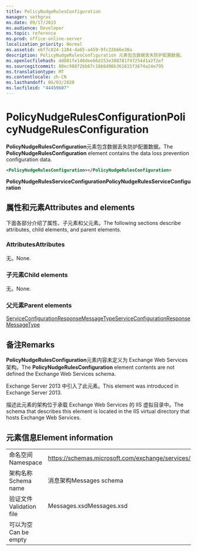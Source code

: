 ```yaml
---
title: PolicyNudgeRulesConfiguration
manager: sethgros
ms.date: 09/17/2015
ms.audience: Developer
ms.topic: reference
ms.prod: office-online-server
localization_priority: Normal
ms.assetid: e6f7c824-1284-4a65-a459-9fc22b66e30a
description: PolicyNudgeRulesConfiguration 元素包含数据丢失防护配置数据。
ms.openlocfilehash: dd801fe140dee66d153e388781f97254d1a2f2ef
ms.sourcegitcommit: 88ec988f2bb67c1866d06b361615f3674a24e795
ms.translationtype: MT
ms.contentlocale: zh-CN
ms.lasthandoff: 06/03/2020
ms.locfileid: "44459607"
---
```

# <a name="policynudgerulesconfiguration"></a><span data-ttu-id="8dab1-103">PolicyNudgeRulesConfiguration</span><span class="sxs-lookup"><span data-stu-id="8dab1-103">PolicyNudgeRulesConfiguration</span></span>

<span data-ttu-id="8dab1-104">**PolicyNudgeRulesConfiguration**元素包含数据丢失防护配置数据。</span><span class="sxs-lookup"><span data-stu-id="8dab1-104">The **PolicyNudgeRulesConfiguration** element contains the data loss prevention configuration data.</span></span> 
  
```XML
<PolicyNudgeRulesConfiguration></PolicyNudgeRulesConfiguration>
```

 <span data-ttu-id="8dab1-105">**PolicyNudgeRulesServiceConfiguration**</span><span class="sxs-lookup"><span data-stu-id="8dab1-105">**PolicyNudgeRulesServiceConfiguration**</span></span>
## <a name="attributes-and-elements"></a><span data-ttu-id="8dab1-106">属性和元素</span><span class="sxs-lookup"><span data-stu-id="8dab1-106">Attributes and elements</span></span>

<span data-ttu-id="8dab1-107">下面各部分介绍了属性、子元素和父元素。</span><span class="sxs-lookup"><span data-stu-id="8dab1-107">The following sections describe attributes, child elements, and parent elements.</span></span>
  
### <a name="attributes"></a><span data-ttu-id="8dab1-108">Attributes</span><span class="sxs-lookup"><span data-stu-id="8dab1-108">Attributes</span></span>

<span data-ttu-id="8dab1-109">无。</span><span class="sxs-lookup"><span data-stu-id="8dab1-109">None.</span></span>
  
### <a name="child-elements"></a><span data-ttu-id="8dab1-110">子元素</span><span class="sxs-lookup"><span data-stu-id="8dab1-110">Child elements</span></span>

<span data-ttu-id="8dab1-111">无。</span><span class="sxs-lookup"><span data-stu-id="8dab1-111">None.</span></span>
  
### <a name="parent-elements"></a><span data-ttu-id="8dab1-112">父元素</span><span class="sxs-lookup"><span data-stu-id="8dab1-112">Parent elements</span></span>

[<span data-ttu-id="8dab1-113">ServiceConfigurationResponseMessageType</span><span class="sxs-lookup"><span data-stu-id="8dab1-113">ServiceConfigurationResponseMessageType</span></span>](serviceconfigurationresponsemessagetype.md)
  
## <a name="remarks"></a><span data-ttu-id="8dab1-114">备注</span><span class="sxs-lookup"><span data-stu-id="8dab1-114">Remarks</span></span>

<span data-ttu-id="8dab1-115">**PolicyNudgeRulesConfiguration**元素内容未定义为 Exchange Web Services 架构。</span><span class="sxs-lookup"><span data-stu-id="8dab1-115">The **PolicyNudgeRulesConfiguration** element contents are not defined the Exchange Web Services schema.</span></span> 
  
<span data-ttu-id="8dab1-116">Exchange Server 2013 中引入了此元素。</span><span class="sxs-lookup"><span data-stu-id="8dab1-116">This element was introduced in Exchange Server 2013.</span></span>
  
<span data-ttu-id="8dab1-117">描述此元素的架构位于承载 Exchange Web Services 的 IIS 虚拟目录中。</span><span class="sxs-lookup"><span data-stu-id="8dab1-117">The schema that describes this element is located in the IIS virtual directory that hosts Exchange Web Services.</span></span>
  
## <a name="element-information"></a><span data-ttu-id="8dab1-118">元素信息</span><span class="sxs-lookup"><span data-stu-id="8dab1-118">Element information</span></span>

|||
|:-----|:-----|
|<span data-ttu-id="8dab1-119">命名空间</span><span class="sxs-lookup"><span data-stu-id="8dab1-119">Namespace</span></span>  <br/> |https://schemas.microsoft.com/exchange/services/2006/messages  <br/> |
|<span data-ttu-id="8dab1-120">架构名称</span><span class="sxs-lookup"><span data-stu-id="8dab1-120">Schema name</span></span>  <br/> |<span data-ttu-id="8dab1-121">消息架构</span><span class="sxs-lookup"><span data-stu-id="8dab1-121">Messages schema</span></span>  <br/> |
|<span data-ttu-id="8dab1-122">验证文件</span><span class="sxs-lookup"><span data-stu-id="8dab1-122">Validation file</span></span>  <br/> |<span data-ttu-id="8dab1-123">Messages.xsd</span><span class="sxs-lookup"><span data-stu-id="8dab1-123">Messages.xsd</span></span>  <br/> |
|<span data-ttu-id="8dab1-124">可以为空</span><span class="sxs-lookup"><span data-stu-id="8dab1-124">Can be empty</span></span>  <br/> ||
   

